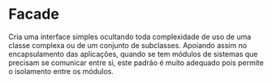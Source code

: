 # Facade 



Cria uma interface simples ocultando toda complexidade de uso de uma classe complexa ou de um conjunto de subclasses. Apoiando assim no encapsulamento das aplicações, quando se tem módulos de sistemas que precisam se comunicar entre si, este padrão é muito adequado pois permite o isolamento entre os módulos.
